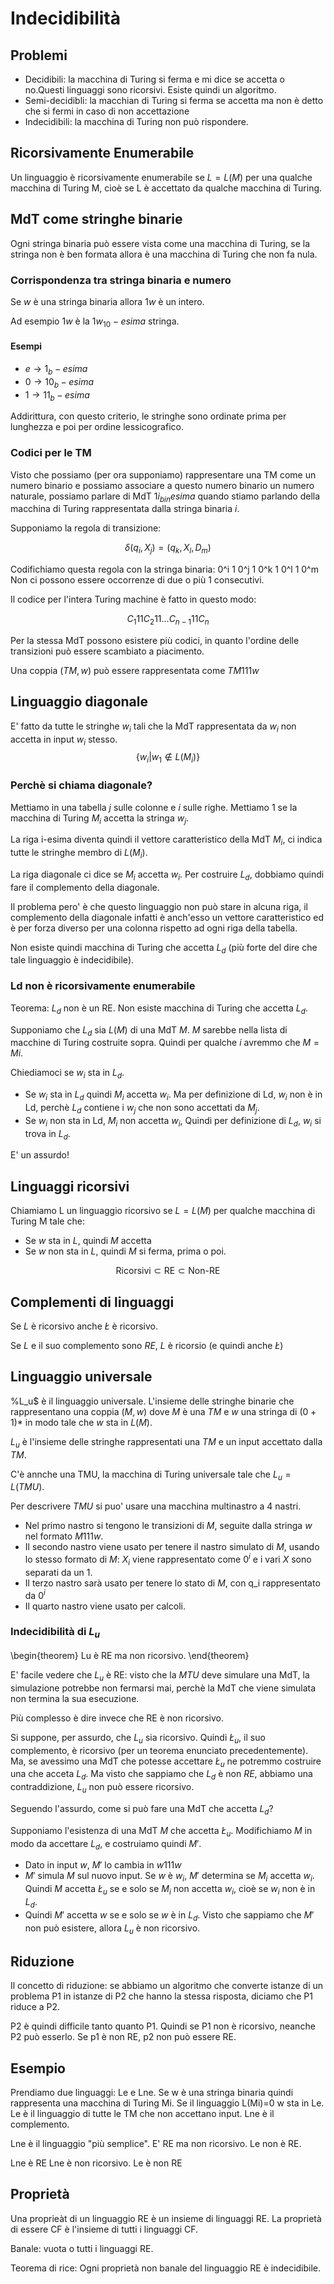 # Indecidibilità

## Problemi

* Decidibili: la macchina di Turing si ferma e mi dice se accetta o no.Questi linguaggi sono ricorsivi. Esiste quindi un algoritmo.
* Semi-decidibli: la macchian di Turing si ferma se accetta ma non è detto che si fermi in caso di non accettazione
* Indecidibili: la macchina di Turing non può rispondere.

## Ricorsivamente Enumerabile

Un linguaggio è ricorsivamente enumerabile se $L=L(M)$ per una qualche macchina di Turing M, cioè se L è accettato da qualche macchina di Turing.

## MdT come stringhe binarie

Ogni stringa binaria può essere vista come una macchina di Turing, se la stringa non è ben formata allora è una macchina di Turing che non fa nula.

### Corrispondenza tra stringa binaria e numero

Se $w$ è una stringa binaria allora $1w$ è un intero.

Ad esempio $1w$ è la $1w_{10}-esima$ stringa.

#### Esempi

* $e \to 1_b-esima$
* $0 \to 10_b-esima$
* $1 \to 11_b-esima$

Addirittura, con questo criterio, le stringhe sono ordinate prima per lunghezza e poi per ordine lessicografico.

### Codici per le TM

Visto che possiamo (per ora supponiamo) rappresentare una TM come un numero binario e possiamo associare a questo numero binario un numero naturale, possiamo parlare di MdT $1i_{bin}esima$ quando stiamo parlando della macchina di Turing rappresentata dalla stringa binaria $i$.

Supponiamo la regola di transizione:

$$\delta(q_i,X_j) = (q_k, X_l, D_m)$$

Codifichiamo questa regola con la stringa binaria: 0^i 1 0^j 1 0^k 1 0^l 1 0^m
Non ci possono essere occorrenze di due o più 1 consecutivi.

Il codice per l'intera Turing machine è fatto in questo modo:

$$C_1 11 C_2 11 ... C_{n-1} 11 C_n$$

Per la stessa MdT possono esistere più codici, in quanto l'ordine delle transizioni può essere scambiato a piacimento.

Una coppia $(TM,w)$ può essere rappresentata come $TM 111 w$

## Linguaggio diagonale

E' fatto da tutte le stringhe $w_i$ tali che la MdT rappresentata da $w_i$ non accetta in input $w_i$ stesso.
$$\{w_i | w_1 \not \in L(M_i)\}$$

### Perchè si chiama diagonale?

Mettiamo in una tabella $j$ sulle colonne e $i$ sulle righe. Mettiamo 1 se la macchina di Turing $M_i$ accetta la stringa $w_j$.

La riga i-esima diventa quindi il vettore caratteristico della MdT $M_i$, ci indica tutte le stringhe membro di $L(M_i)$.

La riga diagonale ci dice se $M_i$ accetta $w_i$. Per costruire $L_d$, dobbiamo quindi fare il complemento della diagonale.

Il problema pero' è che questo linguaggio non può stare in alcuna riga, il complemento della diagonale infatti è anch'esso un vettore caratteristico ed è per forza diverso per una colonna rispetto ad ogni riga della tabella.

Non esiste quindi macchina di Turing che accetta $L_d$ (più forte del dire che tale linguaggio è indecidibile).

### Ld non è ricorsivamente enumerabile

Teorema: $L_d$ non è un RE. Non esiste macchina di Turing che accetta $L_d$.

Supponiamo che $L_d$ sia $L(M)$ di una MdT $M$. $M$ sarebbe nella lista di macchine di Turing costruite sopra. Quindi per qualche $i$ avremmo che $M = Mi$.

Chiediamoci se $w_i$ sta in $L_d$.

* Se $w_i$ sta in $L_d$ quindi $M_i$ accetta $w_i$. Ma per definizione di Ld, $w_i$ non è in Ld, perchè $L_d$ contiene i $w_j$ che non sono accettati da $M_j$.
* Se $w_i$ non sta in Ld, $M_i$ non accetta $w_i$, Quindi per definizione di $L_d$, $w_i$ si trova in $L_d$.

E' un assurdo!

## Linguaggi ricorsivi

Chiamiamo L un linguaggio ricorsivo se $L = L(M)$ per qualche macchina di Turing M tale che:

* Se $w$ sta in $L$, quindi $M$ accetta
* Se $w$ non sta in $L$, quindi $M$ si ferma, prima o poi.

$$\text{Ricorsivi} \subset \text{RE} \subset \text{Non-RE}$$

## Complementi di linguaggi

Se $L$ è ricorsivo anche $\not L$ è ricorsivo.

Se $L$ e il suo complemento sono $RE$, $L$ è ricorsio (e quindi anche $\not L$)

## Linguaggio universale

%L_u$ è il linguaggio universale. L'insieme delle stringhe binarie che rappresentano una coppia $(M,w)$ dove $M$ è una $TM$ e $w$ una stringa di $(0+1)*$ in modo tale che $w$ sta in $L(M)$.

$L_u$ è l'insieme delle stringhe rappresentati una $TM$ e un input accettato dalla $TM$.

C'è annche una TMU, la macchina di Turing universale tale che $L_u = L(TMU)$.

Per descrivere $TMU$ si puo' usare una macchina multinastro a 4 nastri.

+ Nel primo nastro si tengono le transizioni di $M$, seguite dalla stringa $w$ nel formato $M111w$.
+ Il secondo nastro viene usato per tenere il nastro simulato di $M$, usando lo stesso formato di $M$: $X_i$ viene rappresentato come $0^i$ e i vari $X$ sono separati da un $1$.
+ Il terzo nastro sarà usato per tenere lo stato di $M$, con q_i rappresentato da $0^i$
+ Il quarto nastro viene usato per calcoli.

### Indecidibilità di $L_u$

\begin{theorem}
Lu è RE ma non ricorsivo.
\end{theorem}

E' facile vedere che $L_u$ è RE: visto che la $MTU$ deve simulare una MdT, la simulazione potrebbe non fermarsi mai, perchè la MdT che viene simulata non termina la sua esecuzione.

Più complesso è dire invece che RE è non ricorsivo.

Si suppone, per assurdo, che $L_u$ sia ricorsivo. Quindi $\not L_u$, il suo complemento, è ricorsivo (per un teorema enunciato precedentemente). Ma, se avessimo una MdT che potesse accettare $\not L_u$ ne potremmo costruire una che acceta $L_d$. Ma visto che sappiamo che $L_d$ è non $RE$, abbiamo una contraddizione, $L_u$ non può essere ricorsivo.

Seguendo l'assurdo, come si può fare una MdT che accetta $L_d$?

Supponiamo l'esistenza di una MdT $M$ che accetta $\not L_u$. Modifichiamo $M$ in modo da accettare $L_d$, e costruiamo quindi $M'$.

+ Dato in input $w$, $M'$ lo cambia in $w111w$
+ $M'$ simula $M$ sul nuovo input. Se $w$ è $w_i$, $M'$ determina se $M_i$ accetta $w_i$. Quindi $M$ accetta $\not L_u$ se e solo se $M_i$ non accetta $w_i$, cioè se $w_i$ non è in $L_d$.
+ Quindi $M'$ accetta $w$ se e solo se $w$ è in $L_d$. Visto che sappiamo che $M'$ non può esistere, allora $L_u$ è non ricorsivo.

## Riduzione

Il concetto di riduzione: se abbiamo un algoritmo che converte istanze di un problema P1 in istanze di P2 che hanno la stessa risposta, diciamo che P1 riduce a P2.

P2 è quindi difficile tanto quanto P1. Quindi se P1 non è ricorsivo, neanche P2 può esserlo. Se p1 è non RE, p2 non può essere RE.

## Esempio

Prendiamo due linguaggi: Le e Lne. Se w è una stringa binaria quindi rappresenta una macchina di Turing Mi. Se il linguaggio L(Mi)=0 w sta in Le.
Le è il linguaggio di tutte le TM che non accettano input. Lne è il complemento.

Lne è il linguaggio "più semplice". E' RE ma non ricorsivo. Le non è RE.

Lne è RE
Lne è non ricorsivo.
Le è non RE

## Proprietà

Una proprieàt di un linguaggio RE è un insieme di linguaggi RE. La proprietà di essere CF è l'insieme di tutti i linguaggi CF.

Banale: vuota o tutti i linguaggi RE.

Teorema di rice: Ogni proprietà non banale del linguaggio RE è indecidibile.

